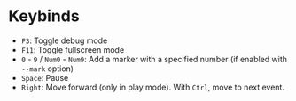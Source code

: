 # Keybinds

* `F3`: Toggle debug mode
* `F11`: Toggle fullscreen mode
* `0` - `9` / `Num0` - `Num9`: Add a marker with a specified number (if enabled with `--mark` option)
* `Space`: Pause
* `Right`: Move forward (only in play mode). With `Ctrl`, move to next event.
